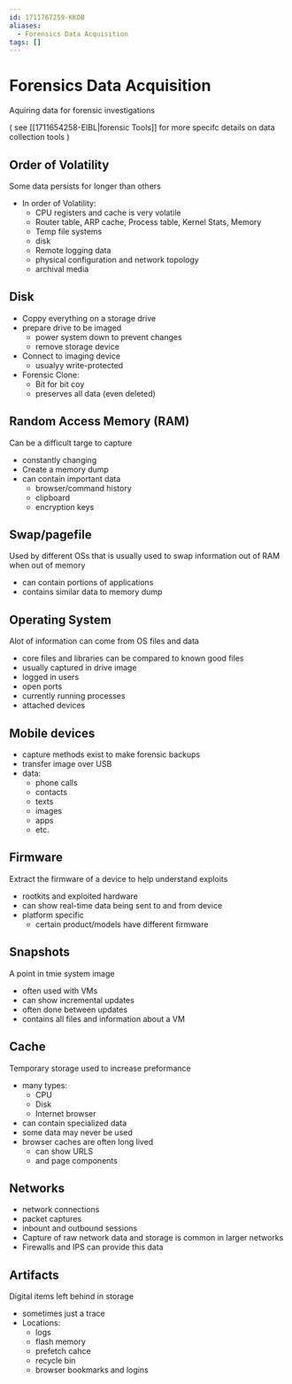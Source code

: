 ```yaml
---
id: 1711767259-KKOB
aliases:
  - Forensics Data Acquisition
tags: []
---
```


# Forensics Data Acquisition
Aquiring data for forensic investigations 

( see [[1711654258-EIBL|forensic Tools]] for more specifc details on data collection tools ) 

## Order of Volatility 
Some data persists for longer than others 
- In order of Volatility: 
    - CPU registers and cache is very volatile
    - Router table, ARP cache, Process table, Kernel Stats, Memory 
    - Temp file systems 
    - disk
    - Remote logging data 
    - physical configuration and network topology 
    - archival media 

## Disk 
- Coppy everything on a storage drive 
- prepare drive to be imaged
    - power system down to prevent changes
    - remove storage device 
- Connect to imaging device 
    - usualyy write-protected
- Forensic Clone: 
    - Bit for bit coy 
    - preserves all data (even deleted) 
## Random Access Memory (RAM) 
Can be a difficult targe to capture 
- constantly changing 
- Create a memory dump 
- can contain important data
    - browser/command history 
    - clipboard
    - encryption keys

## Swap/pagefile
Used by different OSs that is usually used to swap information out of RAM when out of memory 
- can contain portions of applications 
- contains similar data to memory dump 
## Operating System
Alot of information can come from OS files and data
- core files and libraries can be compared to known good files 
- usually captured in drive image
- logged in users
- open ports
- currently running processes
- attached devices 

## Mobile devices 
- capture methods exist to make forensic backups 
- transfer image over USB
- data: 
    - phone calls 
    - contacts 
    - texts
    - images 
    - apps 
    - etc. 

## Firmware 
Extract the firmware of a device to help understand exploits 
- rootkits and exploited hardware
- can show real-time data being sent to and from device 
- platform specific 
    - certain product/models have different firmware

## Snapshots 
A point in tmie system image
- often used with VMs 
- can show incremental updates 
- often done between updates 
- contains all files and information about a VM 

## Cache 
Temporary storage used to increase preformance 
- many types: 
    - CPU 
    - Disk 
    - Internet browser 
- can contain specialized data 
- some data may never be used 
- browser caches are often long lived 
    - can show URLS 
    - and page components 

## Networks 
- network connections
- packet captures
- inbount and outbound sessions 
- Capture of raw network data and storage is common in larger networks 
- Firewalls and IPS can provide this data 

## Artifacts
Digital items left behind in storage
- sometimes just a trace 
- Locations: 
    - logs
    - flash memory 
    - prefetch cahce
    - recycle bin 
    - browser bookmarks and logins 
